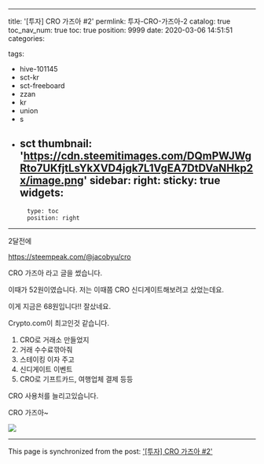 
---
title: '[투자] CRO 가즈아 #2'
permlink: 투자-CRO-가즈아-2
catalog: true
toc_nav_num: true
toc: true
position: 9999
date: 2020-03-06 14:51:51
categories:

tags:
- hive-101145
- sct-kr
- sct-freeboard
- zzan
- kr
- union
- s
- sct
thumbnail: 'https://cdn.steemitimages.com/DQmPWJWgRto7UKfjtLsYkXVD4jgk7L1VgEA7DtDVaNHkp2x/image.png'
sidebar:
    right:
        sticky: true
widgets:
    -
        type: toc
        position: right
---


2달전에

https://steempeak.com/@jacobyu/cro

CRO 가즈아 라고 글을 썼습니다.

이때가 52원이였습니다. 저는 이때쯤 CRO 신디게이트해보려고 샀었는데요.

이게 지금은 68원입니다!! 잘샀네요.

Crypto.com이 최고인것 같습니다.

1. CRO로 거래소 만들었지
2. 거래 수수료깎아줘
2. 스테이킹 이자 주고
3. 신디게이트 이벤트
4. CRO로 기프트카드, 여행업체 결제 등등

CRO 사용처를 늘리고있습니다.

CRO 가즈아~

![](https://cdn.steemitimages.com/DQmPWJWgRto7UKfjtLsYkXVD4jgk7L1VgEA7DtDVaNHkp2x/image.png)

- - -

This page is synchronized from the post: ['[투자] CRO 가즈아 #2'](https://steempeak.com/@jacobyu/cro-2)
